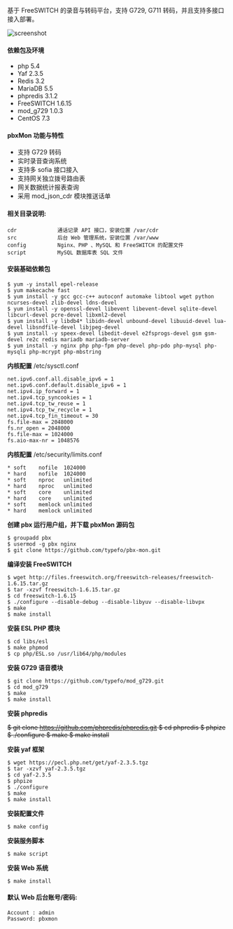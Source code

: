 基于 FreeSWITCH 的录音与转码平台，支持 G729, G711 转码，并且支持多接口接入部署。

![screenshot](./script/screenshot.png)

#### 依赖包及环境

- php 5.4
- Yaf 2.3.5
- Redis 3.2
- MariaDB 5.5
- phpredis 3.1.2
- FreeSWITCH 1.6.15
- mod_g729 1.0.3
- CentOS 7.3

#### pbxMon 功能与特性

- 支持 G729 转码
- 实时录音查询系统
- 支持多 sofia 接口接入
- 支持网关独立拨号路由表
- 网关数据统计报表查询
- 采用 mod_json_cdr 模块推送话单

#### 相关目录说明:

    cdr             通话记录 API 接口，安装位置 /var/cdr
    src             后台 Web 管理系统，安装位置 /var/www
    config          Nginx、PHP 、MySQL 和 FreeSWITCH 的配置文件
    script          MySQL 数据库表 SQL 文件

#### 安装基础依赖包

    $ yum -y install epel-release
    $ yum makecache fast
    $ yum install -y gcc gcc-c++ autoconf automake libtool wget python ncurses-devel zlib-devel ldns-devel
    $ yum install -y openssl-devel libevent libevent-devel sqlite-devel libcurl-devel pcre-devel libxml2-devel
    $ yum install -y libdb4* libidn-devel unbound-devel libuuid-devel lua-devel libsndfile-devel libjpeg-devel
    $ yum install -y speex-devel libedit-devel e2fsprogs-devel gsm gsm-devel re2c redis mariadb mariadb-server
    $ yum install -y nginx php php-fpm php-devel php-pdo php-mysql php-mysqli php-mcrypt php-mbstring 

**内核配置** /etc/sysctl.conf

    net.ipv6.conf.all.disable_ipv6 = 1
    net.ipv6.conf.default.disable_ipv6 = 1
    net.ipv4.ip_forward = 1
    net.ipv4.tcp_syncookies = 1
    net.ipv4.tcp_tw_reuse = 1
    net.ipv4.tcp_tw_recycle = 1
    net.ipv4.tcp_fin_timeout = 30
    fs.file-max = 2048000
    fs.nr_open = 2048000
    fs.file-max = 1024000
    fs.aio-max-nr = 1048576

**内核配置** /etc/security/limits.conf

    * soft    nofile  1024000
    * hard    nofile  1024000
    * soft    nproc   unlimited
    * hard    nproc   unlimited
    * soft    core    unlimited
    * hard    core    unlimited
    * soft    memlock unlimited
    * hard    memlock unlimited

**创建 pbx 运行用户组，并下载 pbxMon 源码包**

    $ groupadd pbx
    $ usermod -g pbx nginx
    $ git clone https://github.com/typefo/pbx-mon.git

**编译安装 FreeSWITCH**

    $ wget http://files.freeswitch.org/freeswitch-releases/freeswitch-1.6.15.tar.gz
    $ tar -xzvf freeswitch-1.6.15.tar.gz
    $ cd freeswitch-1.6.15
    $ ./configure --disable-debug --disable-libyuv --disable-libvpx
    $ make
    $ make install

**安装 ESL PHP 模块**

    $ cd libs/esl
    $ make phpmod
    $ cp php/ESL.so /usr/lib64/php/modules

**安装 G729 语音模块**

    $ git clone https://github.com/typefo/mod_g729.git
    $ cd mod_g729
    $ make
    $ make install

**安装 phpredis**

  ~~$ git clone https://github.com/phpredis/phpredis.git
    $ cd phpredis 
    $ phpize
    $ ./configure
    $ make
    $ make install~~ 
   

**安装 yaf 框架**

    $ wget https://pecl.php.net/get/yaf-2.3.5.tgz
    $ tar -xzvf yaf-2.3.5.tgz
    $ cd yaf-2.3.5
    $ phpize
    $ ./configure
    $ make
    $ make install

**安装配置文件**

    $ make config

**安装服务脚本**

    $ make script

**安装 Web 系统**

    $ make install

#### 默认 Web 后台账号/密码:

    Account : admin
    Password: pbxmon

